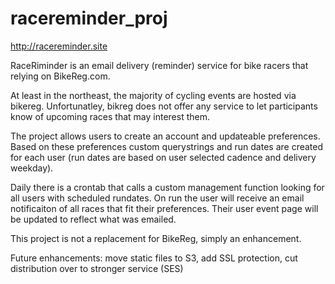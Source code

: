 # racereminder_proj

http://racereminder.site

RaceRiminder is an email delivery (reminder) service for bike racers that relying on BikeReg.com. 

At least in the northeast, the majority of cycling events are hosted via bikereg. Unfortunatley, bikreg does not offer any service to let participants know of upcoming races that may interest them.

The project allows users to create an account and updateable preferences. Based on these preferences custom querystrings and run dates are created for each user (run dates are based on user selected cadence and delivery weekday).

Daily there is a crontab that calls a custom management function looking for all users with scheduled rundates. On run the user will receive an email notificaiton of all races that fit their preferences. Their user event page will be updated to reflect what was emailed.

This project is not a replacement for BikeReg, simply an enhancement. 

Future enhancements: move static files to S3, add SSL protection, cut distribution over to stronger service (SES)
